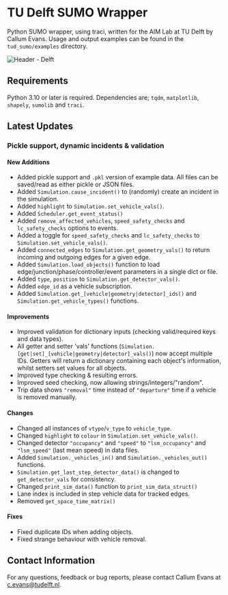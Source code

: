 # TU Delft SUMO Wrapper

Python SUMO wrapper, using traci, written for the AIM Lab at TU Delft by Callum Evans. Usage and output examples can be found in the `tud_sumo/examples` directory.

![Header - Delft](https://i.imgur.com/dYrHOPY.png)

## Requirements 

Python 3.10 or later is required. Dependencies are; `tqdm`, `matplotlib`, `shapely`, `sumolib` and `traci`.

## Latest Updates

### Pickle support, dynamic incidents & validation

#### New Additions
 - Added pickle support and `.pkl` version of example data. All files can be saved/read as either pickle or JSON files.
 - Added `Simulation.cause_incident()` to (randomly) create an incident in the simulation.
 - Added `highlight` to `Simulation.set_vehicle_vals()`.
 - Added `Scheduler.get_event_status()`
 - Added `remove_affected_vehicles`, `speed_safety_checks` and `lc_safety_checks` options to events.
 - Added a toggle for `speed_safety_checks` and `lc_safety_checks` to `Simulation.set_vehicle_vals()`.
 - Added `connected_edges` to `Simulation.get_geometry_vals()` to return incoming and outgoing edges for a given edge.
 - Added `Simulation.load_objects()` function to load edge/junction/phase/controller/event parameters in a single dict or file.
 - Added `type`, `position` to `Simulation.get_detector_vals()`.
 - Added `edge_id` as a vehicle subscription.
 - Added `Simulation.get_[vehicle|geometry|detector]_ids()` and `Simulation.get_vehicle_types()` functions.

#### Improvements
 - Improved validation for dictionary inputs (checking valid/required keys and data types).
 - All getter and setter 'vals' functions (`Simulation.[get|set]_[vehicle|geometry|detector]_vals()`) now accept multiple IDs. Getters will return a dictionary containing each object's information, whilst setters set values for all objects.
 - Improved type checking & resulting errors.
 - Improved seed checking, now allowing strings/integers/"random".
 - Trip data shows `"removal"` time instead of `"departure"` time if a vehicle is removed manually.

#### Changes
 - Changed all instances of `vtype`/`v_type` to `vehicle_type`.
 - Changed `highlight` to `colour` in `Simulation.set_vehicle_vals()`.
 - Changed detector `"occupancy"` and `"speed"` to `"lsm_occupancy"` and `"lsm_speed"` (last mean speed) in data files.
 - Added `Simulation._vehicles_in()` and `Simulation._vehicles_out()` functions.
 - `Simulation.get_last_step_detector_data()` is changed to `get_detector_vals` for consistency.
 - Changed `print_sim_data()` function to `print_sim_data_struct()`
 - Lane index is included in step vehicle data for tracked edges.
 - Removed `get_space_time_matrix()`

#### Fixes
 - Fixed duplicate IDs when adding objects.
 - Fixed strange behaviour with vehicle removal.

## Contact Information

For any questions, feedback or bug reports, please contact Callum Evans at [c.evans@tudelft.nl](mailto:c.evans@tudelft.nl).